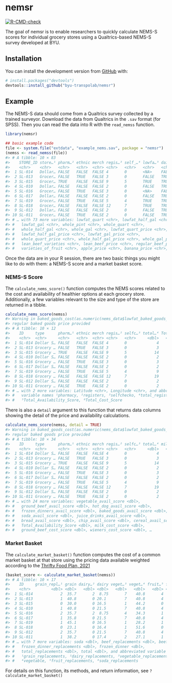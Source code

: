 
<!-- README.md is generated from README.Rmd. Please edit that file -->

# nemsr

<!-- badges: start -->

[![R-CMD-check](https://github.com/byu-transpolab/nemsr/workflows/R-CMD-check/badge.svg)](https://github.com/byu-transpolab/nemsr/actions)
<!-- badges: end -->

The goal of nemsr is to enable researchers to quickly calculate NEMS-S
scores for individual grocery stores using a Qualtrics-based NEMS-S
survey developed at BYU.

## Installation

<!--
You can install the released version of nemsr from [CRAN](https://CRAN.R-project.org) with:

``` r
install.packages("nemsr")
```
-->

You can install the development version from
[GitHub](https://github.com/) with:

``` r
# install.packages("devtools")
devtools::install_github("byu-transpolab/nemsr")
```

## Example

The NEMS-S data should come from a Qualtrics survey collected by a
trained surveyor. Download the data from Qualtrics in the `.sav` format
(for SPSS). Then you can read the data into R with the `read_nemss`
function.

``` r
library(nemsr)

## basic example code
file <- system.file("extdata", "example_nems.sav", package = "nemsr")
(nemss <- read_nemss(file))
#> # A tibble: 10 × 83
#>    STORE_ID store…¹ pharm…² ethnic merch regis…³ self_…⁴ lowfa…⁵ dairy…⁶ lowfa…⁷
#>    <chr>    <chr>   <chr>   <chr>  <chr> <chr>   <chr>   <chr>   <chr>   <chr>  
#>  1 SL-014   Dollar… FALSE   FALSE  FALSE 4       0       <NA>    FALSE   ""     
#>  2 SL-013   Grocer… FALSE   TRUE   FALSE 3       0       FALSE   TRUE    ""     
#>  3 SL-015   Grocer… TRUE    FALSE  FALSE 9       5       TRUE    TRUE    "0"    
#>  4 SL-010   Dollar… FALSE   FALSE  FALSE 2       0       FALSE   TRUE    "0"    
#>  5 SL-016   Grocer… FALSE   TRUE   FALSE 3       0       <NA>    FALSE   ""     
#>  6 SL-017   Dollar… FALSE   FALSE  FALSE 2       0       FALSE   TRUE    ""     
#>  7 SL-019   Grocer… FALSE   TRUE   FALSE 5       4       TRUE    TRUE    ""     
#>  8 SL-018   Grocer… FALSE   FALSE  FALSE 12      7       TRUE    TRUE    "0"    
#>  9 SL-012   Dollar… FALSE   FALSE  FALSE 2       0       FALSE   TRUE    "2"    
#> 10 SL-011   Grocer… FALSE   TRUE   FALSE 2       0       FALSE   TRUE    "0"    
#> # … with 73 more variables: lowfat_quart <chr>, lowfat_half_gal <chr>,
#> #   lowfat_gal <chr>, whole_pint <chr>, whole_quart <chr>,
#> #   whole_half_gal <chr>, whole_gal <chr>, lowfat_quart_price <chr>,
#> #   lowfat_half_gal_price <chr>, lowfat_gal_price <chr>,
#> #   whole_quart_price <chr>, whole_half_gal_price <chr>, whole_gal_price <chr>,
#> #   lean_beef_varieties <chr>, lean_beef_price <chr>, regular_beef_price <chr>,
#> #   varieties_of_fruit <chr>, apple_price <chr>, banana_price <chr>, …
```

Once the data are in your R session, there are two basic things you
might like to do with them: a NEMS-S score and a market basket score.

### NEMS-S Score

The `calculate_nems_score()` function computes the NEMS scores related
to the cost and availability of healthier options at each grocery store.
Additionally, a few variables relevant to the size and type of the store
are returned in a tibble.

``` r
calculate_nems_score(nemss)
#> Warning in baked_goods_cost(as.numeric(nems_data$lowfat_baked_goods_cost)): No
#> regular baked goods price provided
#> # A tibble: 10 × 12
#>    ID     type      pharm…¹ ethnic merch regis…² selfc…³ total…⁴ Total…⁵ Total…⁶
#>    <chr>  <chr>     <chr>   <chr>  <chr> <chr>   <chr>     <dbl>   <dbl>   <dbl>
#>  1 SL-014 Dollar S… FALSE   FALSE  FALSE 4       0             4       5       1
#>  2 SL-013 Grocery … FALSE   TRUE   FALSE 3       0             3       9       0
#>  3 SL-015 Grocery … TRUE    FALSE  FALSE 9       5            14      25       1
#>  4 SL-010 Dollar S… FALSE   FALSE  FALSE 2       0             2      10       1
#>  5 SL-016 Grocery … FALSE   TRUE   FALSE 3       0             3       8       1
#>  6 SL-017 Dollar S… FALSE   FALSE  FALSE 2       0             2      13       6
#>  7 SL-019 Grocery … FALSE   TRUE   FALSE 5       4             9      15       4
#>  8 SL-018 Grocery … FALSE   FALSE  FALSE 12      7            19      24       0
#>  9 SL-012 Dollar S… FALSE   FALSE  FALSE 2       0             2      11       4
#> 10 SL-011 Grocery … FALSE   TRUE   FALSE 2       0             2      11       1
#> # … with 2 more variables: Latitude <chr>, Longitude <chr>, and abbreviated
#> #   variable names ¹​pharmacy, ²​registers, ³​selfchecko, ⁴​total_registers,
#> #   ⁵​Total_Availability_Score, ⁶​Total_Cost_Score
```

There is also a `detail` argument to this function that returns data
columns showing the detail of the price and availability calculations.

``` r
calculate_nems_score(nemss, detail = TRUE)
#> Warning in baked_goods_cost(as.numeric(nems_data$lowfat_baked_goods_cost)): No
#> regular baked goods price provided
#> # A tibble: 10 × 34
#>    ID     type      pharm…¹ ethnic merch regis…² selfc…³ total…⁴ milk_…⁵ fruit…⁶
#>    <chr>  <chr>     <chr>   <chr>  <chr> <chr>   <chr>     <dbl>   <dbl>   <dbl>
#>  1 SL-014 Dollar S… FALSE   FALSE  FALSE 4       0             4       0       0
#>  2 SL-013 Grocery … FALSE   TRUE   FALSE 3       0             3       3       0
#>  3 SL-015 Grocery … TRUE    FALSE  FALSE 9       5            14       3       2
#>  4 SL-010 Dollar S… FALSE   FALSE  FALSE 2       0             2       3       0
#>  5 SL-016 Grocery … FALSE   TRUE   FALSE 3       0             3       0       2
#>  6 SL-017 Dollar S… FALSE   FALSE  FALSE 2       0             2       3       0
#>  7 SL-019 Grocery … FALSE   TRUE   FALSE 5       4             9       3       2
#>  8 SL-018 Grocery … FALSE   FALSE  FALSE 12      7            19       2       2
#>  9 SL-012 Dollar S… FALSE   FALSE  FALSE 2       0             2       3       0
#> 10 SL-011 Grocery … FALSE   TRUE   FALSE 2       0             2       3       2
#> # … with 24 more variables: vegetable_avail_score <dbl>,
#> #   ground_beef_avail_score <dbl>, hot_dog_avail_score <dbl>,
#> #   frozen_dinners_avail_score <dbl>, baked_goods_avail_score <dbl>,
#> #   soda_avail_score <dbl>, juice_drinks_avail_score <dbl>,
#> #   bread_avail_score <dbl>, chip_avail_score <dbl>, cereal_avail_score <dbl>,
#> #   Total_Availability_Score <dbl>, milk_cost_score <dbl>,
#> #   ground_beef_cost_score <dbl>, wieners_cost_score <dbl>, …
```

### Market Basket

The `calculate_market_basket()` function computes the cost of a common
market basket at that store using the pricing data available weighted
according to the [Thrifty Food Plan,
2021](https://fns-prod.azureedge.us/sites/default/files/resource-files/TFP2021.pdf)

``` r
(basket_score <- calculate_market_basket(nemss))
#> # A tibble: 10 × 17
#>    ID     grain_repl…¹ grain dairy…² dairy veget…³ veget…⁴ fruit…⁵ fruit soda_…⁶
#>    <chr>         <dbl> <dbl>   <dbl> <dbl>   <dbl>   <dbl>   <dbl> <dbl>   <dbl>
#>  1 SL-014            2  35.7       2  8.75       7    40.8       4  29.6       0
#>  2 SL-013            1  40.8       0 20.1        7    40.8       4  29.6       0
#>  3 SL-015            0  30.0       0 16.5        1    44.2       0  32.0       0
#>  4 SL-010            1  40.8       0 21.5        7    40.8       4  29.6       0
#>  5 SL-016            2  35.7       2  8.75       4    34.3       1  24.6       0
#>  6 SL-017            1  35.8       0 21.5        7    40.8       4  29.6       0
#>  7 SL-019            1  45.1       0 16.5        1    28.2       1  23.9       0
#>  8 SL-018            0  23.1       0 16.4        1    51.6       0  20.7       0
#>  9 SL-012            2  35.7       0 21.5        7    40.8       4  29.6       0
#> 10 SL-011            1  38.2       0 17.4        2    27.1       1  20.6       0
#> # … with 7 more variables: soda <dbl>, beef_replacements <dbl>, beef <dbl>,
#> #   frozen_dinner_replacements <dbl>, frozen_dinner <dbl>,
#> #   total_replacements <dbl>, total <dbl>, and abbreviated variable names
#> #   ¹​grain_replacements, ²​dairy_replacements, ³​vegetable_replacements,
#> #   ⁴​vegetable, ⁵​fruit_replacements, ⁶​soda_replacements
```

For details on this function, its methods, and return information, see
`?calculate_market_basket()`
